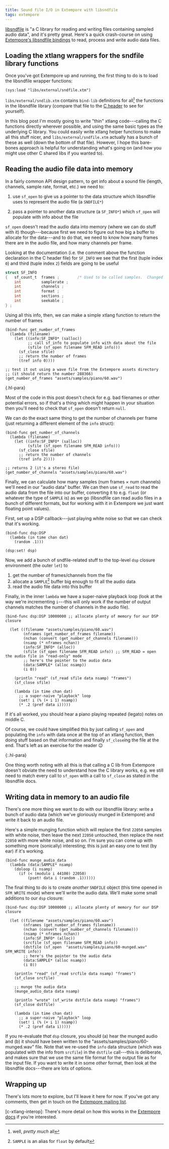 ```yaml
---
title: Sound file I/O in Extempore with libsndfile
tags: extempore
---
```


[libsndfile](https://github.com/erikd/libsndfile/) is "a C library for reading
and writing files containing sampled audio data", and it's pretty great. Here's
a quick crash-course on using [Extempore's libsndfile
bindings](https://github.com/digego/extempore/blob/master/libs/external/sndfile.xtm)
to read, process and write audio data files.

## Loading the xtlang wrappers for the sndfile library functions

Once you've got Extempore up and running, the first thing to do is to load the
libsndfile wrapper functions:

``` xtlang
(sys:load "libs/external/sndfile.xtm")
```

`libs/external/sndlib.xtm` contains `bind-lib` definitions for all[^pm-all] the
functions in the libsndfile library (compare that file to the [C
header](https://github.com/erikd/libsndfile/blob/master/src/sndfile.h.in) to see
for yourself).

[^pm-all]: well, _pretty much_ all

In this blog post I'm mostly going to write "thin" xtlang code---calling the C
functions directly wherever possible, and using the same basic types as the
underlying C library. You could easily write xtlang helper functions to make all
this stuff nicer, and `libs/external/sndfile.xtm` actually has a bunch of these
as well (down the bottom of that file). However, I hope this bare-bones approach
is helpful for understanding what's going on (and how you might use other C
shared libs if you wanted to).

## Reading the audio file data into memory

In a fairly common API design pattern, to get info about a sound file (length, channels,
sample rate, format, etc.) we need to:

1. use `sf_open` to give us a pointer to the data structure which libsndfile
   uses to represent the audio file (a `SNDFILE*`)

2. pass a pointer to another data structure (a `SF_INFO*`) which `sf_open` will
   populate with info about the file

`sf_open` doesn't read the audio data into memory (where we can do stuff with
it) though---because first we need to figure out how big a buffer to allocate
for the data---and to do that, we need to know how many frames there are in the
audio file, and how many channels per frame.

Looking at the documentation (i.e. the comment above the function declaration in
the C header file) for `SF_INFO` we see that the first (tuple index `0`) and third
(tuple index `2`) fields are going to be useful

``` c
struct SF_INFO
{   sf_count_t  frames ;        /* Used to be called samples.  Changed to avoid confusion. */
    int         samplerate ;
    int         channels ;
    int         format ;
    int         sections ;
    int         seekable ;
} ;
```

Using all this info, then, we can make a simple xtlang function to return the
number of frames

``` xtlang
(bind-func get_number_of_frames
  (lambda (filename)
    (let ((info:SF_INFO* (salloc))
          ;; call sf_info to populate info with data about the file
          (sfile (sf_open filename SFM_READ info)))
      (sf_close sfile)
      ;; return the number of frames
      (tref info 0))))

;; test it out using a wave file from the Extempore assets directory
;; (it should return the number 288366)
(get_number_of_frames "assets/samples/piano/60.wav")
```

{.hl-para}

Most of the code in this post doesn't check for e.g. bad filenames or other
potential errors, so if that's a thing which might happen in your situation then
you'll need to check that `sf_open` doesn't return `null`.

We can do the exact same thing to get the number of channels per frame (just
returning a different element of the `info` struct):

``` xtlang
(bind-func get_number_of_channels
  (lambda (filename)
    (let ((info:SF_INFO* (salloc))
          (sfile (sf_open filename SFM_READ info)))
      (sf_close sfile)
      ;; return the number of channels
      (tref info 2))))

;; returns 2 (it's a stereo file)
(get_number_of_channels "assets/samples/piano/60.wav")
```

Finally, we can calculate how many samples (num frames × num channels) we'll
need in our "audio data" buffer. We can then use `sf_read` to read the audio
data from the file into our buffer, converting it to e.g. `float` (or whatever
the type of `SAMPLE` is) as we go (libsndfile can read audio files in a bunch of
different formats, but for working with it in Extempore we just want floating
point values).

First, set up a DSP callback---just playing white noise so that we can check
that it's working.

``` xtlang
(bind-func dsp:DSP
  (lambda (in time chan dat)
    (random .1)))

(dsp:set! dsp)
```

Now, we add a bunch of sndfile-related stuff to the top-level `dsp` closure
environment (the outer `let`) to

1. get the number of frames/channels from the file
2. allocate a `SAMPLE`[^sample] buffer big enough to fit all the audio data
3. read the audio file data into this buffer

Finally, in the inner `lambda` we have a super-naive playback loop (look at the
way we're incrementing `i`---this will only work if the number of output
channels matches the number of channels in the audio file).

[^sample]: `SAMPLE` is an alias for `float` by default

``` xtlang
(bind-func dsp:DSP 10000000 ;; allocate plenty of memory for our DSP closure

  (let ((filename "assets/samples/piano/60.wav")
        (nframes (get_number_of_frames filename))
        (nchan (convert (get_number_of_channels filename)))
        (nsamp (* nframes nchan))
        (info:SF_INFO* (alloc))
        (sfile (sf_open filename SFM_READ info)) ;; SFM_READ = open the audio file in "read-only" mode
        ;; here's the pointer to the audio data
        (data:SAMPLE* (alloc nsamp))
        (i 0))

    (println "read" (sf_read sfile data nsamp) "frames")
    (sf_close sfile)

    (lambda (in time chan dat)
      ;; a super-naive "playback" loop
      (set! i (% (+ i 1) nsamp))
      (* .2 (pref data i)))))
```

If it's all worked, you should hear a piano playing repeated (legato) notes on
middle C.

Of course, we could have simplified this by just calling `sf_open` and
populating the `info` with data once at the top of an xtlang function, then
doing stuff based on that information and finally `sf_close`ing the file at the
end. That's left as an exercise for the reader 😉

{:.hl-para}

One thing worth noting with all this is that calling a C lib from Extempore
doesn't obviate the need to understand how the C library works, e.g. we still
need to match every call to `sf_open` with a call to `sf_close` as stated in the
libsndfile docs.

## Writing data in memory to an audio file

There's one more thing we want to do with our libsndfile library: write a bunch
of audio data (which we've gloriously munged in Extempore) and write it back to
an audio file.

Here's a simple munging function which will replace the first `22050` samples
with white noise, then leave the next `22050` untouched, then replace the next
`22050` with more white noise, and so on. I'm sure you can come up with
something more (sonically) interesting; this is just an easy one to test (by
ear) if it's working.

``` xtlang
(bind-func munge_audio_data
  (lambda (data:SAMPLE* nsamp)
    (doloop (i nsamp)
      (if (< (modulo i 44100) 22050)
          (pset! data i (random .1))))))
```

The final thing to do is to create _another_ `SNDFILE` object (this time opened
in `SFM_WRITE` mode) where we'll write the audio data. We'll make some small
additions to our `dsp` closure:

``` xtlang
(bind-func dsp:DSP 10000000 ;; allocate plenty of memory for our DSP closure

  (let ((filename "assets/samples/piano/60.wav")
        (nframes (get_number_of_frames filename))
        (nchan (convert (get_number_of_channels filename)))
        (nsamp (* nframes nchan))
        (info:SF_INFO* (alloc))
        (srcfile (sf_open filename SFM_READ info))
        (dstfile (sf_open  "assets/samples/piano/60-munged.wav" SFM_WRITE info))
        ;; here's the pointer to the audio data
        (data:SAMPLE* (alloc nsamp))
        (i 0))

    (println "read" (sf_read srcfile data nsamp) "frames")
    (sf_close srcfile)

    ;; munge the audio data
    (munge_audio_data data nsamp)

    (println "wrote" (sf_write dstfile data nsamp) "frames")
    (sf_close dstfile)

    (lambda (in time chan dat)
      ;; a super-naive "playback" loop
      (set! i (% (+ i 1) nsamp))
      (* .2 (pref data i)))))
```

If you re-evaluate _that_ `dsp` closure, you should (a) hear the munged audio
and (b) it should have been written to the "assets/samples/piano/60-munged.wav"
file. Note that we re-used the `info` data structure (which was populated with
the info from `srcfile`) in the `dstfile` call---this is deliberate, and makes
sure that we use the same file format for the output file as for the input file.
If you want to write it in some _other_ format, then look at the libsndfile
docs---there are lots of options.

## Wrapping up

There's lots more to explore, but I'll leave it here for now. If you've got any
comments, then get in touch on the [Extempore mailing
list](mailto:extemporelang@googlegroups.com).

[c-xtlang-interop]:
    There's more detail on how this works in the
    [Extempore
    docs](https://extemporelang.github.io/docs/reference/c-xtlang-interop/)
    if you're interested.
